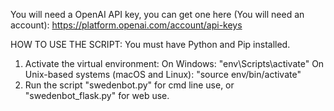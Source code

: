 You will need a OpenAI API key, you can get one here (You will need an account): https://platform.openai.com/account/api-keys

HOW TO USE THE SCRIPT:
You must have Python and Pip installed. 

1. Activate the virtual environment:
On Windows:
"env\Scripts\activate"
On Unix-based systems (macOS and Linux):
"source env/bin/activate"
2. Run the script "swedenbot.py" for cmd line use, or "swedenbot_flask.py" for web use.

